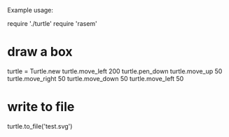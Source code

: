 Example usage:

require './turtle'
require 'rasem'

# draw a box
turtle = Turtle.new
turtle.move_left 200
turtle.pen_down
turtle.move_up    50
turtle.move_right 50
turtle.move_down  50
turtle.move_left  50

# write to file
turtle.to_file('test.svg')